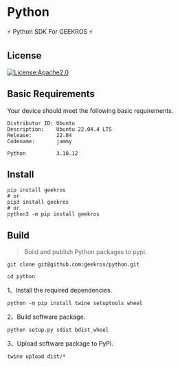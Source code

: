 # Python

⚡ Python SDK For GEEKROS ⚡

## License

[![License:Apache2.0](https://img.shields.io/badge/License-Apache2.0-yellow.svg)](https://opensource.org/licenses/Apache2.0)

## Basic Requirements

Your device should meet the following basic requirements.

```shell
Distributor ID: Ubuntu
Description:    Ubuntu 22.04.4 LTS
Release:        22.04
Codename:       jammy

Python          3.10.12
```

## Install

```shell
pip install geekros
# or
pip3 install geekros
# or
python3 -m pip install geekros
```

## Build

> Build and publish Python packages to pypi.

```shell
git clone git@github.com:geekros/python.git
```

```shell
cd python
```

1、Install the required dependencies.

```shell
python -m pip install twine setuptools wheel
```

2、Build software package.

```shell
python setup.py sdist bdist_wheel
```

3、Upload software package to PyPI.

```shell
twine upload dist/*
```